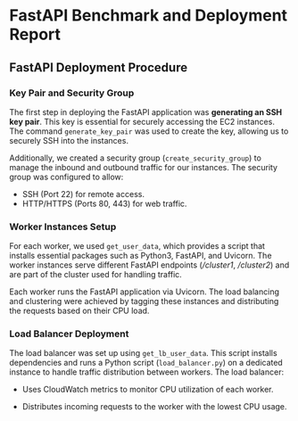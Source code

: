 # FastAPI Benchmark and Deployment Report

## FastAPI Deployment Procedure

### Key Pair and Security Group

The first step in deploying the FastAPI application was **generating an SSH key pair**. This key is essential for securely accessing the EC2 instances. The command `generate_key_pair` was used to create the key, allowing us to securely SSH into the instances.

Additionally, we created a security group (`create_security_group`) to manage the inbound and outbound traffic for our instances. The security group was configured to allow:

- SSH (Port 22) for remote access.
- HTTP/HTTPS (Ports 80, 443) for web traffic.

### Worker Instances Setup

For each worker, we used `get_user_data`, which provides a script that installs essential packages such as Python3, FastAPI, and Uvicorn. The worker instances serve different FastAPI endpoints (_/cluster1_, _/cluster2_) and are part of the cluster used for handling traffic.

Each worker runs the FastAPI application via Uvicorn. The load balancing and clustering were achieved by tagging these instances and distributing the requests based on their CPU load.

### Load Balancer Deployment

The load balancer was set up using `get_lb_user_data`. This script installs dependencies and runs a Python script (`load_balancer.py`) on a dedicated instance to handle traffic distribution between workers. The load balancer:

- Uses CloudWatch metrics to monitor CPU utilization of each worker.

- Distributes incoming requests to the worker with the lowest CPU usage.
